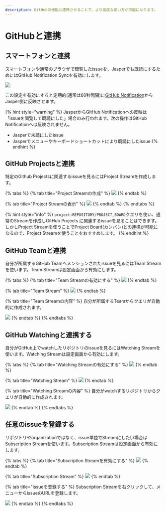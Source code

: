 ```yaml
---
description: GitHubの機能と連携させることで、より高度な使い方が可能になります。
---
```


# GitHubと連携

## スマートフォンと連携 <a id="mobile"></a>

スマートフォンや通常のブラウザで閲覧したissueを、Jasperでも既読にするためにはGitHub Notification Syncを有効にします。

![](../.gitbook/assets/07_notification_sync.png)

この設定を有効にすると定期的\(通常は60秒間隔\)に[GitHub Notification](https://github.com/notifications)からJasper側に反映させます。

{% hint style="warning" %}
JasperからGitHub Notificationへの反映は「issueを閲覧して既読にした」場合のみ行われます。次の操作はGitHub Notificationへは反映されません。

* Jasperで未読にしたissue
* Jasperでメニューやキーボードショートカットにより既読にしたissue
{% endhint %}

## GitHub Projectsと連携 <a id="project"></a>

特定のGithub Projectsに関連するissueを見るにはProject Streamを作成します。

{% tabs %}
{% tab title="Project Streamの作成" %}
![](../.gitbook/assets/07_project_stream1.png)
{% endtab %}

{% tab title="Project Streamの表示" %}
![](../.gitbook/assets/07_project_stream2.png)
{% endtab %}
{% endtabs %}

{% hint style="info" %}
`project:REPOSITORY/PROJECT_BOARD`クエリを使い、通常のStreamを作成しGitHub Projects に関連するissueを見ることはできます。しかしProject Streamを使うことでProject Board\(カンバン\)との連携が可能になるので、Project Streamを使うことをおすすめします。
{% endhint %}

## GitHub Teamと連携 <a id="team"></a>

自分が所属するGitHub Teamへメンションされたissueを見るにはTeam Streamを使います。Team Streamは設定画面から有効にします。

{% tabs %}
{% tab title="Team Streamの有効にする" %}
![](../.gitbook/assets/07_team_stream1.png)
{% endtab %}

{% tab title="Team Stream" %}
![](../.gitbook/assets/07_team_stream3.png)
{% endtab %}

{% tab title="Team Streamの内容" %}
自分が所属するTeamからクエリが自動的に作成されます。

![](../.gitbook/assets/07_team_stream2%20%281%29.png)
{% endtab %}
{% endtabs %}



## GitHub Watchingと連携する <a id="watching"></a>

自分がGitHub上でwatchしたリポジトリのissueを見るにはWatching Streamを使います。Watching Streamは設定画面から有効にします。

{% tabs %}
{% tab title="Watching Streamの有効にする" %}
![](../.gitbook/assets/07_watchiing_stream1.png)
{% endtab %}

{% tab title="Watching Stream" %}
![](../.gitbook/assets/07_watching_stream2.png)
{% endtab %}

{% tab title="Watching Streamの内容" %}
自分がwatchするリポジトリからクエリが自動的に作成されます。

![](../.gitbook/assets/07_watching_stream3.png)
{% endtab %}
{% endtabs %}

## 任意のissueを登録する <a id="subscription"></a>

リポジトリやorganizationではなく、issue単独でStreamにしたい場合はSubscription Streamを使います。Subscription Streamは設定画面から有効にします。

{% tabs %}
{% tab title="Subscription Streamを有効にする" %}
![](../.gitbook/assets/07_subscription_stream1.png)
{% endtab %}

{% tab title="Subscription Stream" %}
![](../.gitbook/assets/07_subscription_stream2.png)
{% endtab %}

{% tab title="issueを登録する" %}
Subscription Streamを右クリックして、メニューからissueのURLを登録します。

![](../.gitbook/assets/07_subscription_stream3.png)
{% endtab %}
{% endtabs %}



